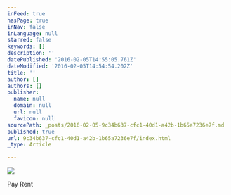 ```yaml
---
inFeed: true
hasPage: true
inNav: false
inLanguage: null
starred: false
keywords: []
description: ''
datePublished: '2016-02-05T14:55:05.761Z'
dateModified: '2016-02-05T14:54:54.202Z'
title: ''
author: []
authors: []
publisher:
  name: null
  domain: null
  url: null
  favicon: null
sourcePath: _posts/2016-02-05-9c34b637-cfc1-40d1-a42b-1b65a7236e7f.md
published: true
url: 9c34b637-cfc1-40d1-a42b-1b65a7236e7f/index.html
_type: Article

---
```

![](https://the-grid-user-content.s3-us-west-2.amazonaws.com/0fc15814-b314-43bd-be68-068634aad55f.png)

Pay Rent